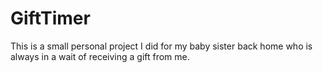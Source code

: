 # GiftTimer
This is a small personal project I did for my baby sister back home who is always in a wait of receiving a gift from me.
